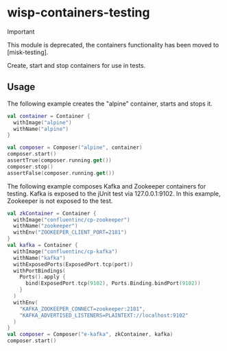 # wisp-containers-testing

> [!IMPORTANT]
> This module is deprecated, the containers functionality has been moved to [misk-testing].


Create, start and stop containers for use in tests.

## Usage

The following example creates the "alpine" container, starts and stops it.

```kotlin
val container = Container {
  withImage("alpine")
  withName("alpine")
}

val composer = Composer("alpine", container)
composer.start()
assertTrue(composer.running.get())
composer.stop()
assertFalse(composer.running.get())
```

The following example composes Kafka and Zookeeper containers for testing. Kafka is exposed to the jUnit test via
127.0.0.1:9102. In this example, Zookeeper is not exposed to the test.

```kotlin
val zkContainer = Container {
  withImage("confluentinc/cp-zookeeper")
  withName("zookeeper")
  withEnv("ZOOKEEPER_CLIENT_PORT=2181")
}
val kafka = Container {
  withImage("confluentinc/cp-kafka")
  withName("kafka")
  withExposedPorts(ExposedPort.tcp(port))
  withPortBindings(
    Ports().apply {
      bind(ExposedPort.tcp(9102), Ports.Binding.bindPort(9102))
    }
  )
  withEnv(
    "KAFKA_ZOOKEEPER_CONNECT=zookeeper:2181",
    "KAFKA_ADVERTISED_LISTENERS=PLAINTEXT://localhost:9102"
  )
}
val composer = Composer("e-kafka", zkContainer, kafka)
composer.start()
```